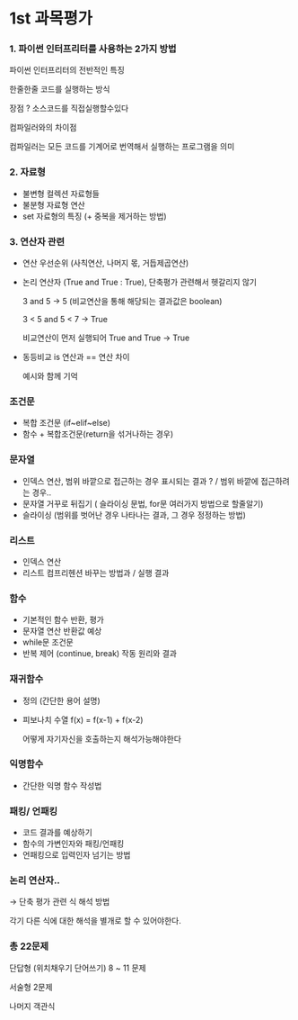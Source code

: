 # 1st 과목평가

### 1. 파이썬 인터프리터를 사용하는 2가지 방법

파이썬 인터프리터의 전반적인 특징

한줄한줄 코드를 실행하는 방식

장점 ? 소스코드를 직접실행할수있다

컴파일러와의 차이점 

컴파일러는 모든 코드를 기계어로 번역해서 실행하는 프로그램을 의미

### 2. 자료형

- 불변형 컬렉션 자료형들
- 불분형 자료형 연산
- set 자료형의 특징 (+ 중복을 제거하는 방법)

### 3. 연산자 관련

- 연산 우선순위 (사칙연산, 나머지 몫, 거듭제곱연산)
- 논리 연산자 (True and True : True), 단축평가 관련해서 헷갈리지 않기
    
    3 and 5 → 5 (비교연산을 통해 해당되는 결과값은 boolean)
    
    3 < 5 and 5 < 7 → True
    
    비교연산이 먼저 실행되어 True and True → True
    
- 동등비교 is 연산과 == 연산 차이
    
    예시와 함께 기억
    

### 조건문

- 복합 조건문 (if~elif~else)
- 함수 + 복합조건문(return을 섞거나하는 경우)

### 문자열

- 인덱스 연산, 범위 바깥으로 접근하는 경우 표시되는 결과 ? / 범위 바깥에 접근하려는 경우..
- 문자열 거꾸로 뒤집기  ( 슬라이싱 문법, for문 여러가지 방법으로 할줄알기)
- 슬라이싱 (범위를 벗어난 경우 나타나는 결과, 그 경우 정정하는 방법)

### 리스트

- 인덱스 연산
- 리스트 컴프리헨션 바꾸는 방법과 / 실행 결과

### 함수

- 기본적인 함수 반환, 평가
- 문자열 연산 반환값 예상
- while문 조건문
- 반복 제어 (continue, break) 작동 원리와 결과

### 재귀함수

- 정의 (간단한 용어 설명)
- 피보나치 수열 f(x) = f(x-1) + f(x-2)
    
    어떻게 자기자신을 호출하는지 해석가능해야한다
    

### 익명함수

- 간단한 익명 함수 작성법

### 패킹/ 언패킹

- 코드 결과를 예상하기
- 함수의 가변인자와 패킹/언패킹
- 언패킹으로 입력인자 넘기는 방법

### 논리 연산자..

→ 단축 평가 관련 식 해석 방법

각기 다른 식에 대한 해석을 별개로 할 수 있어야한다.

### 총 22문제

단답형 (위치채우기 단어쓰기) 8 ~ 11 문제

서술형 2문제

나머지 객관식